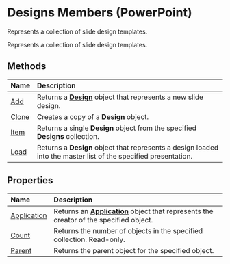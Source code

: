 
# Designs Members (PowerPoint)
Represents a collection of slide design templates.

Represents a collection of slide design templates.


## Methods



|**Name**|**Description**|
|:-----|:-----|
|[Add](00608390-a12b-d698-36a6-ded2df3cc26a.md)|Returns a  **[Design](3b02c779-8313-9512-c8d9-cf8a3883229f.md)** object that represents a new slide design.|
|[Clone](2365a43f-8adc-ad26-97fc-0376aedf0b80.md)|Creates a copy of a  **[Design](3b02c779-8313-9512-c8d9-cf8a3883229f.md)** object.|
|[Item](62843698-605b-50b1-8de4-d5b6fa5e1df8.md)|Returns a single  **Design** object from the specified **Designs** collection.|
|[Load](8926e038-4b01-da8d-3e0f-6b5cdd82f1c7.md)|Returns a  **Design** object that represents a design loaded into the master list of the specified presentation.|

## Properties



|**Name**|**Description**|
|:-----|:-----|
|[Application](2e91c645-b2b3-9feb-ea5c-bc998424abd9.md)|Returns an  **[Application](978c2b99-4271-b953-4283-73b5f3d96f41.md)** object that represents the creator of the specified object.|
|[Count](2f575acd-0230-a13f-0331-9124d1ac5653.md)|Returns the number of objects in the specified collection. Read-only.|
|[Parent](3bb0007d-2136-6eb8-1d34-ec9f9f7e9e5b.md)|Returns the parent object for the specified object.|
